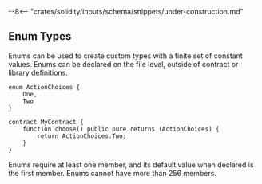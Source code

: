 --8<-- "crates/solidity/inputs/schema/snippets/under-construction.md"

## Enum Types

Enums can be used to create custom types with a finite set of constant values.
Enums can be declared on the file level, outside of contract or library definitions.

```solidity
enum ActionChoices {
    One,
    Two
}

contract MyContract {
    function choose() public pure returns (ActionChoices) {
        return ActionChoices.Two;
    }
}
```

Enums require at least one member, and its default value when declared is the first member.
Enums cannot have more than 256 members.
